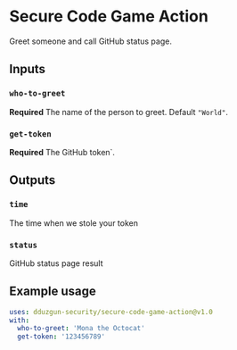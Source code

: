 # Secure Code Game Action
Greet someone and call GitHub status page.

## Inputs

### `who-to-greet`

**Required** The name of the person to greet. Default `"World"`.

### `get-token`

**Required** The GitHub token`.

## Outputs

### `time`

The time when we stole your token

### `status`

GitHub status page result

## Example usage

```yaml
uses: dduzgun-security/secure-code-game-action@v1.0
with:
  who-to-greet: 'Mona the Octocat'
  get-token: '123456789'
```
